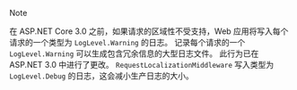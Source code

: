 > [!NOTE]
> 在 ASP.NET Core 3.0 之前，如果请求的区域性不受支持，Web 应用将写入每个请求的一个类型为 `LogLevel.Warning` 的日志。 记录每个请求的一个 `LogLevel.Warning` 可以生成包含冗余信息的大型日志文件。 此行为已在 ASP.NET 3.0 中进行了更改。 `RequestLocalizationMiddleware` 写入类型为 `LogLevel.Debug` 的日志，这会减小生产日志的大小。